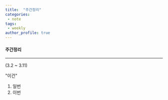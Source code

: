 ```yaml
---
title:  "주간정리"
categories:
 - note  
tags:
 - weekly    
author_profile: true
---
```

#### 주간정리

* * *
(3.2 ~ 3.11)
 <p>"이건"</p>
 <ol>
 <li>일번</li>
 <li>이번</li>
 </ol>